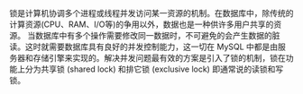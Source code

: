 锁是计算机协调多个进程或线程并发访问某一资源的机制。在数据库中，除传统的计算资源(CPU、RAM、I/O等)的争用以外，数据也是一种供许多用户共享的资源。
当数据库中有多个操作需要修改同一数据时，不可避免的会产生数据的脏读。这时就需要数据库具有良好的并发控制能力，这一切在 MySQL 中都是由服务器和存储引擎来实现的。解决并发问题最有效的方案是引入了锁的机制，锁在功能上分为共享锁 (shared lock) 和排它锁 (exclusive lock) 即通常说的读锁和写锁。
